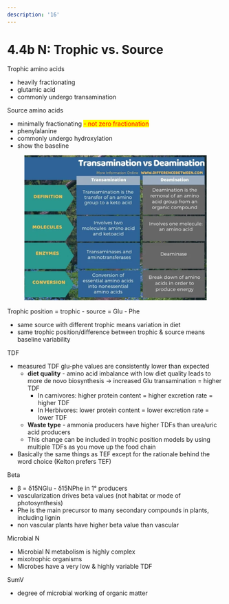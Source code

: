 ```yaml
---
description: '16'
---
```


# 4.4b N: Trophic vs. Source

Trophic amino acids&#x20;

* heavily fractionating
* glutamic acid
* commonly undergo transamination&#x20;

Source amino acids&#x20;

* minimally fractionating <mark style="color:red;">- not zero fractionation</mark>
* phenylalanine&#x20;
* commonly undergo hydroxylation&#x20;
* show the baseline&#x20;

<figure><img src="../../.gitbook/assets/Difference-Between-Transamination-and-Deamination-Tabular-Form.webp" alt=""><figcaption></figcaption></figure>

Trophic position = trophic - source = Glu - Phe&#x20;

* same source with different trophic means variation in diet&#x20;
* same trophic position/difference between trophic & source means baseline variability&#x20;

TDF

* measured TDF glu-phe values are consistently lower than expected&#x20;
  * **diet quality** - amino acid imbalance with low diet quality leads to more de novo biosynthesis -> increased Glu transamination = higher TDF&#x20;
    * In carnivores: higher protein content = higher excretion rate = higher TDF&#x20;
    * In Herbivores: lower protein content = lower excretion rate = lower TDF&#x20;
  * **Waste type** - ammonia producers have higher TDFs than urea/uric acid producers&#x20;
  * This change can be included in trophic position models by using multiple TDFs as you move up the food chain&#x20;
* Basically the same things as TEF except for the rationale behind the word choice (Kelton prefers TEF)&#x20;

Beta&#x20;

* β = δ15NGlu - δ15NPhe in 1° producers
* vascularization drives beta values (not habitat or mode of photosynthesis)&#x20;
* Phe is the main precursor to many secondary compounds in plants, including lignin&#x20;
* non vascular plants have higher beta value than vascular&#x20;

Microbial N&#x20;

* Microbial N metabolism is highly complex&#x20;
* mixotrophic organisms&#x20;
* Microbes have a very low & highly variable TDF&#x20;

SumV

* degree of microbial working of organic matter&#x20;
